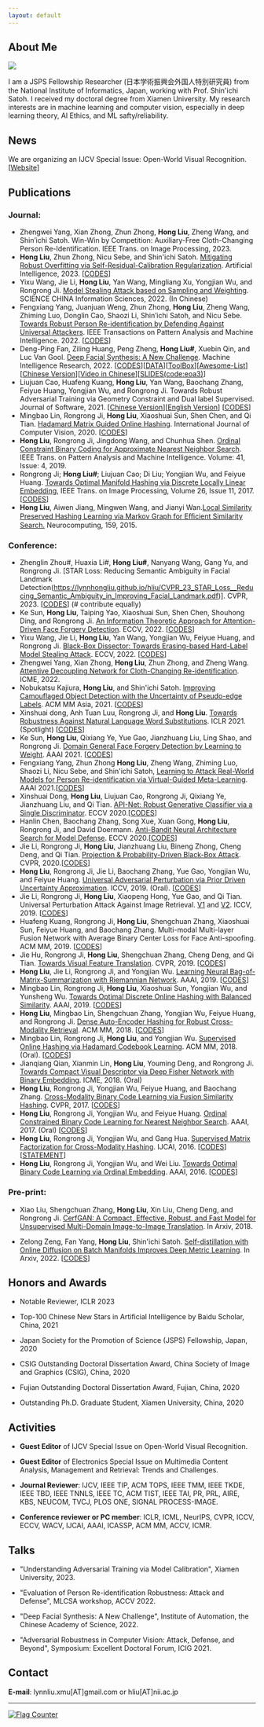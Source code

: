 ```yaml
---
layout: default
---
```


## About Me

<img class="profile-picture" src="hongliu_2.JPG">

I am a JSPS Fellowship Researcher (日本学術振興会外国人特別研究員) from the National Institute of Informatics, Japan, working with Prof. Shin'ichi Satoh. I received my doctoral degree from Xiamen University. My research interests are in machine learning and computer vision, especially in deep learning theory, AI Ethics, and ML safty/reliability.

## News

We are organizing an IJCV Special Issue: Open-World Visual Recognition. [[Website](https://ijcvsi23.github.io/)]

## Publications

### Journal:
- Zhengwei Yang, Xian Zhong, Zhun Zhong, **Hong Liu**, Zheng Wang, and Shin’ichi Satoh. Win-Win by Competition: Auxiliary-Free Cloth-Changing Person Re-Identification. IEEE Trans. on Image Processing, 2023.
- **Hong Liu**, Zhun Zhong, Nicu Sebe, and Shin'ichi Satoh. [Mitigating Robust Overfitting via Self-Residual-Calibration Regularization](https://doi.org/10.1016/j.artint.2023.103877). Artificial Intelligence, 2023. [[CODES](https://github.com/LynnHongLiu/AIJ2023-SRC)] 
- Yixu Wang, Jie Li, **Hong Liu**, Yan Wang, Mingliang Xu, Yongjian Wu, and Rongrong Ji. [Model Stealing Attack based on Sampling and Weighting](https://www.sciengine.com/SSI/doi/10.1360/SSI-2022-0029;JSESSIONID=0ab4238d-9a39-4270-8a5a-5b1da35ef0b1). SCIENCE CHINA Information Sciences, 2022. (In Chinese)
- Fengxiang Yang, Juanjuan Weng, Zhun Zhong, **Hong Liu**, Zheng Wang, Zhiming Luo, Donglin Cao, Shaozi Li, Shin’ichi Satoh, and Nicu Sebe. [Towards Robust Person Re-identification by Defending Against Universal Attackers](https://ieeexplore.ieee.org/document/9858024). IEEE Transactions on Pattern Analysis and Machine Intelligence. 2022. [[CODES](https://github.com/WJJLL/Meta-Attack-Defense)]
- Deng-Ping Fan, Ziling Huang, Peng Zheng, **Hong Liu#**, Xuebin Qin, and Luc Van Gool. [Deep Facial Synthesis: A New Challenge](https://link.springer.com/article/10.1007/s11633-022-1349-9). Machine Intelligence Research, 2022. [[CODES](https://github.com/DengPingFan/FSGAN)][[DATA](https://github.com/DengPingFan/FS2K)][[ToolBox](https://github.com/DengPingFan/FS2KToolbox)][[Awesome-List](https://github.com/DengPingFan/FaceSketch-Awesome-List)][[Chinese Version](https://dengpingfan.github.io/papers/[2022][MIR]FS2K_Chinese.pdf)][[Video in Chinese](https://www.bilibili.com/video/BV1jP411V7bx/?vd_source=f90a600837ce172887ce0beebb180cb2)][[SLIDES(code:eoa3)](https://pan.baidu.com/share/init?surl=rmE8iJeurizlAzKmOAMakg)]
- Liujuan Cao, Huafeng Kuang, **Hong Liu**, Yan Wang, Baochang Zhang, Feiyue Huang, Yongjian Wu, and Rongrong Ji. Towards Robust Adversarial Training via Geometry Constraint and Dual label Supervised. Journal of Software, 2021. [[Chinese Version](http://www.jos.org.cn/josen/article/abstract/6477?st=article_issue)][[English Version](https://scholar.archive.org/work/5sqva7wjwjgshnhzoenpexdla4/access/wayback/http://www.ijsi.org/ijsi/article/pdf/268)] [[CODES](https://github.com/SkyKuang/DGCAT)]
- Mingbao Lin, Rongrong Ji, **Hong Liu**, Xiaoshuai Sun, Shen Chen, and Qi Tian. [Hadamard Matrix Guided Online Hashing](http://link.springer.com/article/10.1007/s11263-020-01332-z). International Journal of Computer Vision, 2020. [[CODES](https://github.com/lmbxmu/mycode/tree/master/2020IJCV_HMOH)]
- **Hong Liu**, Rongrong Ji, Jingdong Wang, and Chunhua Shen. [Ordinal Constraint Binary Coding for Approximate Nearest Neighbor Search](http://ieeexplore.ieee.org/document/8326558/). IEEE Trans. on Pattern Analysis and Machine Intelligence. Volume: 41, Issue: 4, 2019. 
- Rongrong Ji; **Hong Liu#**; Liujuan Cao; Di Liu; Yongjian Wu, and Feiyue Huang. [Towards Optimal Manifold Hashing via Discrete Locally Linear Embedding](http://ieeexplore.ieee.org/abstract/document/8000395/), IEEE Trans. on Image Processing, Volume 26, Issue 11, 2017. [[CODES](https://github.com/LynnHongLiu/DLLH)]
- **Hong Liu**, Aiwen Jiang, Mingwen Wang, and Jianyi Wan.[Local Similarity Preserved Hashing Learning via Markov Graph for Eﬃcient Similarity Search.](http://www.sciencedirect.com/science/article/pii/S0925231215001538) Neurocomputing, 159, 2015.

### Conference:
- Zhenglin Zhou#, Huaxia Li#, **Hong Liu#**, Nanyang Wang, Gang Yu, and Rongrong Ji. [STAR Loss: Reducing Semantic Ambiguity in Facial Landmark Detection(https://lynnhongliu.github.io/hliu/CVPR_23_STAR_Loss__Reducing_Semantic_Ambiguity_in_Improving_Facial_Landmark.pdf)]. CVPR, 2023. [[CODES](https://github.com/ZhenglinZhou/STAR)] (# contribute equally)
- Ke Sun, **Hong Liu**, Taiping Yao, Xiaoshuai Sun, Shen Chen, Shouhong Ding, and Rongrong Ji. [An Information Theoretic Approach for Attention-Driven Face Forgery Detection](https://www.ecva.net/papers/eccv_2022/papers_ECCV/papers/136740105.pdf). ECCV, 2022. [[CODES](https://github.com/skJack/Code-for-SIA)]
- Yixu Wang, Jie Li, **Hong Liu**, Yan Wang, Yongjian Wu, Feiyue Huang, and Rongrong Ji. [Black-Box Dissector: Towards Erasing-based Hard-Label Model Stealing Attack](https://www.ecva.net/papers/eccv_2022/papers_ECCV/papers/136650188.pdf). ECCV, 2022. [[CODES](https://github.com/yxwang-10/Blackbox-Dissector)]
- Zhengwei Yang, Xian Zhong, **Hong Liu**, Zhun Zhong, and Zheng Wang. [Attentive Decoupling Network for Cloth-Changing Re-identification](https://ieeexplore.ieee.org/document/9859851). ICME, 2022.
- Nobukatsu Kajiura, **Hong Liu**, and Shin'ichi Satoh. [Improving Camouflaged Object Detection with the Uncertainty of Pseudo-edge Labels](https://arxiv.org/pdf/2110.15606.pdf). ACM MM Asia, 2021. [[CODES](https://github.com/nobukatsu-kajiura/UR-COD)]
- Xinshuai dong, Anh Tuan Luu, Rongrong Ji, and **Hong Liu**. [Towards Robustness Against Natural Language Word Substitutions](https://openreview.net/forum?id=ks5nebunVn_). ICLR 2021. (Spotlight) [[CODES](https://github.com/dongxinshuai/ASCC)]
- Ke Sun, **Hong Liu**, Qixiang Ye, Yue Gao, Jianzhuang Liu, Ling Shao, and Rongrong Ji. [Domain General Face Forgery Detection by Learning to Weight](https://www.aaai.org/AAAI21Papers/AAAI-589.SunK.pdf). AAAI 2021. [[CODES](https://github.com/skJack/LTW)]
- Fengxiang Yang, Zhun Zhong **Hong Liu**, Zheng Wang, Zhiming Luo, Shaozi Li, Nicu Sebe, and Shin'ichi Satoh, [Learning to Attack Real-World Models for Person Re-identification via Virtual-Guided Meta-Learning](https://www.aaai.org/AAAI21Papers/AAAI-578.YangF.pdf). AAAI 2021.[[CODES](https://github.com/FlyingRoastDuck/MetaAttack_AAAI21)]
- Xinshuai Dong, **Hong Liu**, Liujuan Cao, Rongrong Ji, Qixiang Ye, Jianzhuang Liu, and Qi Tian. [API-Net: Robust Generative Classifier via a Single Discriminator](http://www.ecva.net/papers/eccv_2020/papers_ECCV/papers/123580375.pdf). ECCV 2020.[[CODES](https://github.com/dongxinshuai/API-Net)]
- Hanlin Chen, Baochang Zhang, Song Xue, Xuan Gong, **Hong Liu**, Rongrong Ji, and David Doermann. [Anti-Bandit Neural Architecture Search for Model Defense](https://arxiv.org/abs/2008.00698). ECCV 2020.[[CODES](https://github.com/bczhangbczhang/ABanditNAS)]   
- Jie Li, Rongrong Ji, **Hong Liu**, Jianzhuang Liu, Bineng Zhong, Cheng Deng, and Qi Tian. [Projection & Probability-Driven Black-Box Attack](https://arxiv.org/abs/2005.03837). CVPR, 2020.[[CODES](https://github.com/theFool32/PPBA)]
- **Hong Liu**, Rongrong Ji, Jie Li, Baochang Zhang, Yue Gao, Yongjian Wu, and Feiyue Huang. [Universal Adversarial Perturbation via Prior Driven Uncertainty Approximation](http://mac.xmu.edu.cn/rrji/papers/Universal%20Adversarial%20Perturbation%20via%20Prior%20D.pdf). ICCV, 2019. (Oral). [[CODES](https://github.com/LynnHongLiu/PDUA)]
- Jie Li, Rongrong Ji, **Hong Liu**, Xiaopeng Hong, Yue Gao, and Qi Tian. Universal Perturbation Attack Against Image Retrieval. [V1](https://arxiv.org/abs/1812.00552) and [V2](http://mac.xmu.edu.cn/rrji/papers/Universal%20Adversarial%20Perturbation%20via%20Prior%20D.pdf). ICCV, 2019. [[CODES](https://github.com/theFool32/UAP_retrieval)]
- Huafeng Kuang, Rongrong Ji, **Hong Liu**, Shengchuan Zhang, Xiaoshuai Sun, Feiyue Huang, and Baochang Zhang. Multi-modal Multi-layer Fusion Network with Average Binary Center Loss for Face Anti-spoofing. ACM MM, 2019. [[CODES](https://github.com/LynnHongLiu/Face-anti-spoofing)]
- Jie Hu, Rongrong Ji, **Hong Liu**, Shengchuan Zhang, Cheng Deng, and Qi Tian. [Towards Visual Feature Translation](https://arxiv.org/abs/1812.00573). CVPR, 2019. [[CODES](https://github.com/hujiecpp/VisualFeatureTranslation)]
- **Hong Liu**, Jie Li, Rongrong Ji, and Yongjian Wu. [Learning Neural Bag-of-Matrix-Summarization with Riemannian Network](https://aaai.org/ojs/index.php/AAAI/article/view/4899/4772). AAAI, 2019. [[CODES](https://github.com/theFool32/BoMS)]
- Mingbao Lin, Rongrong Ji, **Hong Liu**, Xiaoshuai Sun, Yongjian Wu, and Yunsheng Wu. [Towards Optimal Discrete Online Hashing with Balanced Similarity](http://mac.xmu.edu.cn/rrji/papers/Towards%20Optimal%20Discrete%20Online%20Hashing%20with%20Balanced%20Similarity.pdf). AAAI, 2019. [[CODES](https://github.com/lmbxmu/mycode/tree/master/2019AAAI_BSODH)]
- **Hong Liu**, Mingbao Lin, Shengchuan Zhang, Yongjian Wu, Feiyue Huang, and Rongrong Ji. [Dense Auto-Encoder Hashing for Robust Cross-Modality Retrieval](https://dl.acm.org/citation.cfm?id=3240684). ACM MM, 2018.  [[CODES](https://github.com/LynnHongLiu/DAH)]
- Mingbao Lin, Rongrong Ji, **Hong Liu**, and Yongjian Wu. [Supervised Online Hashing via Hadamard Codebook Learning](https://dl.acm.org/citation.cfm?id=3240519). ACM MM, 2018. (Oral). [[CODES](https://github.com/lmbxmu/mycode/tree/master/2018ACMMM_HCOH)]
- Jianqiang Qian, Xianmin Lin, **Hong Liu**, Youming Deng, and  Rongrong Ji. [Towards Compact Visual Descriptor via Deep Fisher Network with Binary Embedding](https://lynnhongliu.github.io/hliu/icme18.pdf). ICME, 2018. (Oral) 
- **Hong Liu**, Rongrong Ji, Yongjian Wu, Feiyue Huang, and Baochang Zhang. [Cross-Modality Binary Code Learning via Fusion Similarity Hashing](http://mac.xmu.edu.cn/pdf/3667.pdf). CVPR, 2017. [[CODES](https://github.com/LynnHongLiu/FSH)]
- **Hong Liu**, Rongrong Ji, Yongjian Wu, and Feiyue Huang. [Ordinal Constrained Binary Code Learning for Nearest Neighbor Search](https://aaai.org/ocs/index.php/AAAI/AAAI17/paper/view/14813/14399). AAAI, 2017. (Oral) [[CODES](https://github.com/LynnHongLiu/OCH)]
- **Hong Liu**, Rongrong Ji, Yongjian Wu, and Gang Hua. [Supervised Matrix Factorization for Cross-Modality Hashing](http://www.ijcai.org/Proceedings/16/Papers/253.pdf). IJCAI, 2016. [[CODES](https://github.com/LynnHongLiu/SMFH)] [[STATEMENT](http://mac.xmu.edu.cn/pdf/RPub.pdf)]
- **Hong Liu**, Rongrong Ji, Yongjian Wu, and Wei Liu. [Towards Optimal Binary Code Learning via Ordinal Embedding](https://www.aaai.org/ocs/index.php/AAAI/AAAI16/paper/view/12177). AAAI, 2016. [[CODES](https://github.com/LynnHongLiu/OEH)]

### Pre-print:
- Xiao Liu, Shengchuan Zhang, **Hong Liu**, Xin Liu, Cheng Deng, and Rongrong Ji. [CerfGAN: A Compact, Effective, Robust, and Fast Model for Unsupervised Multi-Domain Image-to-Image Translation](https://arxiv.org/abs/1805.10871). In Arxiv, 2018.

- Zelong Zeng, Fan Yang, **Hong Liu**, Shin'ichi Satoh. [Self-distillation with Online Diffusion on Batch Manifolds Improves Deep Metric Learning](https://arxiv.org/abs/2211.07566). In Arxiv, 2022. [[CODES](https://github.com/ZelongZeng/OBD-SD_Pytorch)]

<!-- ## Working Experiences

- 2015.07 - 2015.09, Research Intern, [Tencent Youtu Lab](https://bestimage.qq.com/). -->

## Honors and Awards

* Notable Reviewer, ICLR 2023

* Top-100 Chinese New Stars in Artificial Intelligence by Baidu Scholar, China, 2021

* Japan Society for the Promotion of Science (JSPS) Fellowship, Japan, 2020

* CSIG Outstanding Doctoral Dissertation Award, China Society of Image and Graphics (CSIG), China, 2020

* Fujian Outstanding Doctoral Dissertation Award, Fujian, China, 2020

* Outstanding Ph.D. Graduate Student, Xiamen University, China, 2020

## Activities

- **Guest Editor** of IJCV Special Issue on Open-World Visual Recognition.

- **Guest Editor** of Electronics Special Issue on Multimedia Content Analysis, Management and Retrieval: Trends and Challenges.

- **Journal Reviewer**:  IJCV, IEEE TIP, ACM TOPS, IEEE TMM, IEEE TKDE, IEEE TBD, IEEE TNNLS, IEEE TC, ACM TIST, IEEE TAI, PR, PRL, AIRE, KBS, NEUCOM, TVCJ, PLOS ONE, SIGNAL PROCESS-IMAGE.

- **Conference reviewer or PC member**: ICLR, ICML, NeurIPS, CVPR, ICCV, ECCV, WACV, IJCAI, AAAI, ICASSP, ACM MM, ACCV, ICMR.

## Talks

* "Understanding Adversarial Training via Model Calibration", Xiamen University, 2023.

* "Evaluation of Person Re-identification Robustness: Attack and Defense", MLCSA workshop, ACCV 2022.

* "Deep Facial Synthesis: A New Challenge", Institute of Automation, the Chinese Academy of Science, 2022.

* "Adversarial Robustness in Computer Vision: Attack, Defense, and Beyond", Symposium: Excellent Doctoral Forum, ICIG 2021. 


## Contact

**E-mail**:  lynnliu.xmu[AT]gmail.com or hliu[AT]nii.ac.jp

---
<a href="http://s05.flagcounter.com/more/sw"><img src="https://s05.flagcounter.com/count/sw/bg_FFFFFF/txt_000000/border_CC2121/columns_2/maxflags_4/viewers_0/labels_0/pageviews_1/flags_0/percent_0/" alt="Flag Counter" border="0" img class="profile-picture"></a>
